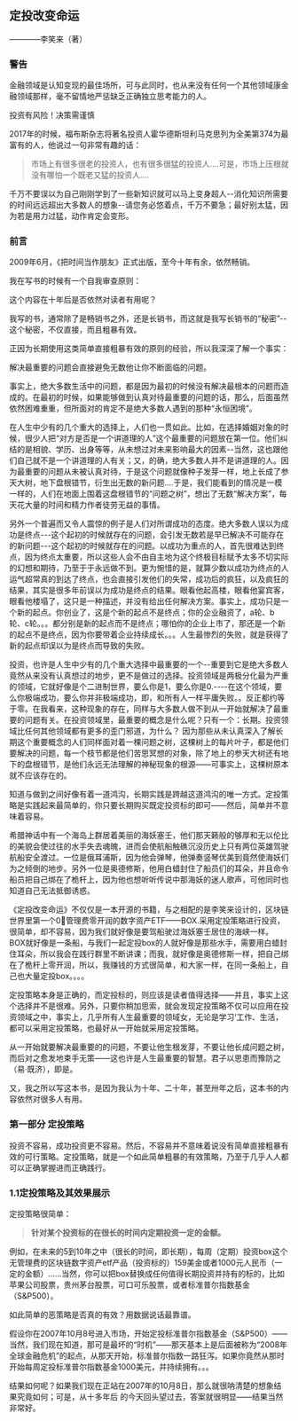 ## 定投改变命运

————李笑来（著）

### 警告

金融领域是认知变现的最佳场所，可与此同时，也从来没有任何一个其他领域康金融领域那样，毫不留情地严惩缺乏正确独立思考能力的人。

投资有风险！决策需谨慎

2017年的时候，福布斯杂志将著名投资人霍华德斯坦利马克思列为全美第374为最富有的人，他说过一句非常有趣的话：

> 市场上有很多很老的投资人，也有很多很猛的投资人....可是，市场上压根就没有哪怕一个既老又猛的投资人....

千万不要误以为自己刚刚学到了一些新知识就可以马上变身超人--消化知识所需要的时间远远超出大多数人的想象--请您务必悠着点，千万不要急；最好别太猛，因为若是用力过猛，动作肯定会变形。



### 前言

2009年6月，《把时间当作朋友》正式出版，至今十年有余，依然畅销。

我在写书的时候有一个自我审查原则：

这个内容在十年后是否依然对读者有用呢？

我写的书，通常除了是畅销书之外，还是长销书，而这就是我写长销书的“秘密”--这个秘密，不仅直接，而且粗暴有效。

正因为长期使用这类简单直接粗暴有效的原则的经验，所以我深深了解一个事实：

解决最重要的问题会直接避免无数他让你不断面临的问题。

事实上，绝大多数生活中的问题，都是因为最初的时候没有解决最根本的问题而造成的。在最初的时候，如果能够做到认真对待最重要的问题的话，那么，后面虽然依然困难重重，但所面对的肯定不是绝大多数人遇到的那种“永恒困境”。

在人生中少有的几个重大的选择上，人们也一贯如此。比如，在选择婚姻对象的时候，很少人把“对方是否是一个讲道理的人”这个最重要的问题放在第一位。他们纠结的是相貌、学历、出身等等，从未想过对未来影响最大的因素--当然，这也跟他们自己就不是一个讲道理的人有关；又，的确，绝大多数人并不是讲道理的人。因为最重要的问题从未被认真对待，于是这个问题就像种子发芽一样，地上长成了参天大树，地下盘根错节，衍生出无数的新问题....于是，我们能看到的情况是一模一样的，人们在地面上围着这盘根错节的“问题之树”，想出了无数“解决方案”，每天花大量的时间和精力作者徒劳无益的事情。

另外一个普遍而又令人震惊的例子是人们对所谓成功的态度。绝大多数人误以为成功是终点---这个起初的时候就存在的问题，会引发无数若是早已解决不可能存在的新问题---这个起初的时候就存在的问题。以成功为重点的人，首先很难达到终点，因为终点太重要，所以这些人会不由自主地为这个终极目标赋予太多不切实际的幻想和期待，乃至于于永远做不到。更为惋惜的是，就算少数以成功为终点的人运气超常真的到达了终点，也会直接引发他们的失常，成功后的疯狂，以及疯狂的结果，其实是很多年前误以为成功是终点的结果。眼看他起高楼，眼看他宴宾客，眼看他楼塌了，这只是一种描述，并没有给出任何解决方案。事实上，成功只是一个新的起点。你创业了，这是个新的起点不是终点；你的企业融资了，a轮、b轮、c轮。。。都分别是新的起点而不是终点；哪怕你的企业上市了，那还是一个新的起点不是终点，因为你要带着企业持续成长。。。人生最惨烈的失败，就是获得了新的起点却误以为是终点而导致的失败。

投资，也许是人生中少有的几个重大选择中最重要的一个--重要到它是绝大多数人竟然从来没有认真想过的地步，更不是做过的选择。投资领域是两极分化最为严重的领域，它就好像是个二进制世界，要么你是1，要么你是0.----在这个领域，要么你极端成功，要么你并非极端成功，即，和所有人一样平庸失败。。反正都约等于零。在我看来，这种现象的存在，同样与大多数人做不到从一开始就解决了最重要的问题有关。在投资领域里，最重要的概念是什么呢？只有一个：长期。投资领域比任何其他领域都有更多的歪门邪道，为什么？
因为那些从未认真深入了解长期这个重要概念的人们同样面对着一棵问题之树，这棵树上的每片叶子，都是他们要解决的问题，每一个枝节都是他们苦思冥想的对象，除了地上的参天大树还有地下的盘根错节，是他们永远无法理解的神秘现象的根源——可事实上，这棵树原本就不应该存在的。

知道与做到之间好像有着一道鸿沟，长期实践是跨越这道鸿沟的唯一方式。定投策略是实践起来最简单的，你只要长期购买既定投资标的即可——然后，简单并不意味着容易。

希腊神话中有一个海岛上群居着美丽的海妖塞壬，他们那天籁般的够厚和无以伦比的美貌会使过往的水手失去魂魄，进而会使航船触礁沉没历史上只有两位英雄驾驶航船安全渡过。一位是俄耳浦斯，因为他会弹琴，他弹奏竖琴优美到竟然使海妖们为之倾倒的地步。另外一位是奥德修斯，他用白蜡封住了船员们的耳朵，并且命令船员把自己绑在了桅杆上，因为他也想听听传说中那海妖的迷人歌声，可他同时也知道自己无法抵御诱惑。

《定投改变命运》不仅仅是一本开源的书籍，与之相配的是李笑来设计的，区块链世界里第一个0⃣️管理费零开润的数字资产ETF——BOX.采用定投策略进行投资，很简单，却不容易，因为我们就好像是要驾船驶过海妖塞壬居住的海峡一样。BOX就好像是一条船，与我们一起定投box的人就好像是那些水手，需要用白蜡封住耳朵，所以我会在践行群里不断讲课；而我，就好像是奥德修斯一样，把自己绑在了桅杆上零开润，所以，我赚钱的方式很简单，和大家一样，在同一条船上，自己也大量定投box。。。。

定投策略本身是正确的，而定投标的，则应该是读者值得选择——并且，事实上这个选择并不是很难。另外，只要你稍加思索，就会发现定投策略不仅可以应用在投资领域之中，事实上，几乎所有人生最重要的领域女，无论是学习‘工作、生活，都可以采用定投策略，也最好从一开始就采用定投策略。

从一开始就要解决最重要的的问题，不要让他生根发芽，不要让他长成问题之树，而后对之愈发地束手无策——这也许是人生最重要的智慧。君子以思患而豫防之（易·既济），即是。

又，我之所以写这本书，是因为我认为十年、二十年，甚至卅年之后，这本书的内容依然对很多人有用。



### 第一部分 定投策略

投资不容易，成功投资更不容易。然后，不容易并不意味着说没有简单直接粗暴有效的可行策略。定投策略，就是一个如此简单粗暴的有效策略，乃至于几乎人人都可以正确掌握进而正确践行。

### 1.1定投策略及其效果展示

定投策略很简单：

> **针对某个投资标的在很长的时间内定期投资一定的金额。**

例如，在未来的5到10年之中（很长的时间，即长期），每周（定期）投资box这个无管理费的区块链数字资产etf产品（投资标的）159美金或者1000元人民币（一定的金额）......当然，你可以把box替换成任何值得长期投资并持有的标的，比如苹果公司股票，贵州茅台股票，可口可乐股票，或者标准普尔指数基金（S&P500）。

如此简单的恶策略是否真的有效？用数据说话最靠谱。

假设你在2007年10月8号进入市场，开始定投标准普尔指数基金（S&P500）——当然，我们现在知道，那可是最坏的“时机”——那天基本上是后面被称为“2008年全球金融危机”的起点，从那天开始，标准普尔指数一路狂泻。如果你竟然从那时开始每周定投标准普尔指数基金1000美元，并持续拥有。。。

结果如何呢？如果我们现在正站在2007年的10月8日，那么就很呐清楚的想象结果究竟如何；可是，从十多年后 的今天回头望过去，答案就很明显——结果当然非常好。
